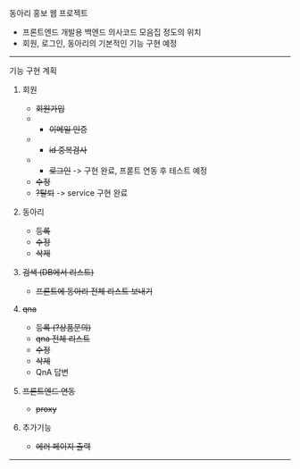 동아리 홍보 웹 프로젝트
- 프론트엔드 개발용 백엔드 의사코드 모음집 정도의 위치
- 회원, 로그인, 동아리의 기본적인 기능 구현 예정

--------------

기능 구현 계획
1. 회원
   - ~~회원가입~~
   - - ~~이메일 인증~~
   - - ~~id 중복검사~~
   - - ~~로그인~~ -> 구현 완료, 프롣트 연동 후 테스트 예정
   - ~~수정~~
   - ~~?탈퇴~~ -> service 구현 완료

2. 동아리
   - ~~등록~~
   - ~~수정~~
   - ~~삭제~~

3. ~~검색 (DB에서 리스트)~~
   - ~~프론트에 동아리 전체 리스트 보내기~~

4. ~~qna~~
   - ~~등록 (?상품문의)~~
   - ~~qna 전체 리스트~~
   - ~~수정~~
   - ~~삭제~~
   - QnA 답변

5. ~~프론트엔드 연동~~
   - ~~proxy~~

6. 추가기능
   - ~~에러 페이지 출력~~
--------------
